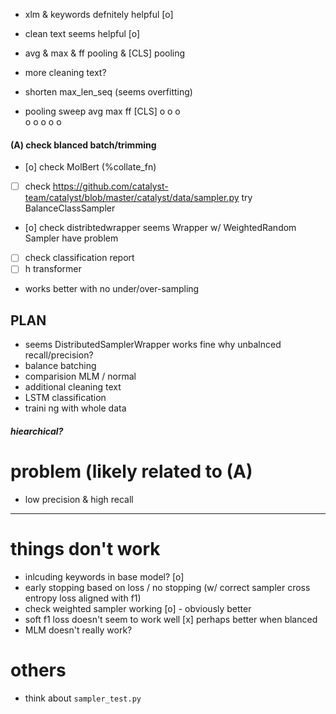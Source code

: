 - xlm & keywords defnitely helpful [o]
- clean text seems helpful [o]
- avg & max & ff pooling & [CLS] pooling
- more cleaning text?
- shorten max_len_seq (seems overfitting)

- pooling sweep
avg max ff [CLS]
             o
        o
 o   
 o   o  o
     o  o 

#### (A) check blanced batch/trimming
- [o] check MolBert (%collate_fn)
- [ ] check https://github.com/catalyst-team/catalyst/blob/master/catalyst/data/sampler.py
      try BalanceClassSampler
- [o] check distribtedwrapper 
  seems Wrapper w/ WeightedRandom Sampler have problem
- [ ] check classification report
- [ ] h transformer
- works better with no under/over-sampling

## PLAN
- seems DistributedSamplerWrapper works fine why unbalnced recall/precision?
- balance batching
- comparision MLM / normal
- additional cleaning text
- LSTM classification
- traini ng with whole data

##### hiearchical?

# problem (likely related to (A)
- low precision & high recall
--------------------------------------------------------
# things don't work
- inlcuding keywords in base model? [o]
- early stopping based on loss / no stopping (w/ correct sampler cross entropy loss aligned with f1)
- check weighted sampler working [o] - obviously better
- soft f1 loss doesn't seem to work well [x]
  perhaps better when blanced
- MLM doesn't really work?

# others
- think about `sampler_test.py`
